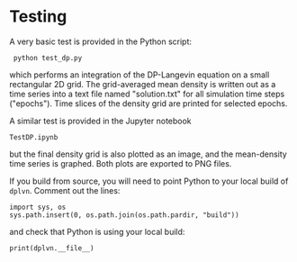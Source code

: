 # Testing

A very basic test is provided in the Python script:

     python test_dp.py

which performs an integration of the DP-Langevin equation 
on a small rectangular 2D grid. The grid-averaged mean density 
is written out as a time series into a text file named "solution.txt" for 
all simulation time steps ("epochs"). 
Time slices of the density grid are printed for selected epochs.

A similar test is provided in the Jupyter notebook 

    TestDP.ipynb

but the final density grid is also plotted as an image, and the mean-density time series is graphed. Both plots are exported to PNG files.

If you build from source, you will need to point Python to your local build of `dplvn`. 
Comment out the lines:

    import sys, os
    sys.path.insert(0, os.path.join(os.path.pardir, "build"))

and check that Python is using your local build:

    print(dplvn.__file__)

